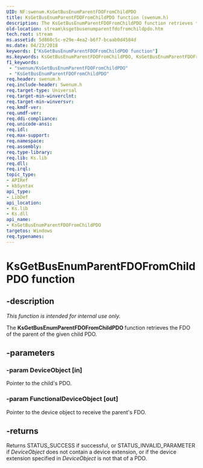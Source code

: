 ```yaml
---
UID: NF:swenum.KsGetBusEnumParentFDOFromChildPDO
title: KsGetBusEnumParentFDOFromChildPDO function (swenum.h)
description: The KsGetBusEnumParentFDOFromChildPDO function retrieves the FDO of the parent of the given child PDO.
old-location: stream\ksgetbusenumparentfdofromchildpdo.htm
tech.root: stream
ms.assetid: 5d860c5c-e29e-4ea2-b6f7-bcaab0d4584d
ms.date: 04/23/2018
keywords: ["KsGetBusEnumParentFDOFromChildPDO function"]
ms.keywords: KsGetBusEnumParentFDOFromChildPDO, KsGetBusEnumParentFDOFromChildPDO function [Streaming Media Devices], ksfunc_592bfe23-7135-4118-9acf-6783691c55ea.xml, stream.ksgetbusenumparentfdofromchildpdo, swenum/KsGetBusEnumParentFDOFromChildPDO
f1_keywords:
 - "swenum/KsGetBusEnumParentFDOFromChildPDO"
 - "KsGetBusEnumParentFDOFromChildPDO"
req.header: swenum.h
req.include-header: Swenum.h
req.target-type: Universal
req.target-min-winverclnt: 
req.target-min-winversvr: 
req.kmdf-ver: 
req.umdf-ver: 
req.ddi-compliance: 
req.unicode-ansi: 
req.idl: 
req.max-support: 
req.namespace: 
req.assembly: 
req.type-library: 
req.lib: Ks.lib
req.dll: 
req.irql: 
topic_type:
- APIRef
- kbSyntax
api_type:
- LibDef
api_location:
- Ks.lib
- Ks.dll
api_name:
- KsGetBusEnumParentFDOFromChildPDO
targetos: Windows
req.typenames: 
---
```


# KsGetBusEnumParentFDOFromChildPDO function


## -description


<i>This function is intended for internal use only.</i>

The <b>KsGetBusEnumParentFDOFromChildPDO </b>function retrieves the FDO of the parent of the given child PDO. 


## -parameters




### -param DeviceObject [in]

Pointer to the child's PDO.


### -param FunctionalDeviceObject [out]

Pointer to the device object to receive the parent's FDO.


## -returns



Returns STATUS_SUCCESS if successful, or STATUS_INVALID_PARAMETER if <i>DeviceObject</i> does not contain a device extension, or if the device extension specified in <i>DeviceObject </i>is not that of a PDO.



